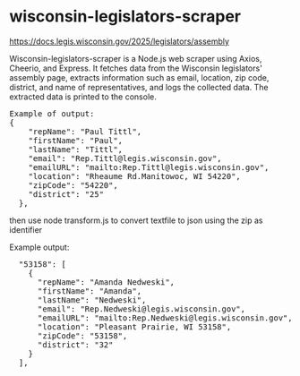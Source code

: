 # wisconsin-legislators-scraper
https://docs.legis.wisconsin.gov/2025/legislators/assembly

Wisconsin-legislators-scraper is a Node.js web scraper using Axios, Cheerio, and Express. It fetches data from the Wisconsin legislators' assembly page, extracts information such as email, location, zip code, district, and name of representatives, and logs the collected data. The extracted data is printed to the console.

<pre>
Example of output:
{
    "repName": "Paul Tittl",
    "firstName": "Paul",
    "lastName": "Tittl",
    "email": "Rep.Tittl@legis.wisconsin.gov",
    "emailURL": "mailto:Rep.Tittl@legis.wisconsin.gov",
    "location": "Rheaume Rd.Manitowoc, WI 54220",
    "zipCode": "54220",
    "district": "25"
  },
</pre>

then use node transform.js to convert textfile to json using the zip as identifier

Example output:
<pre>
  "53158": [
    {
      "repName": "Amanda Nedweski",
      "firstName": "Amanda",
      "lastName": "Nedweski",
      "email": "Rep.Nedweski@legis.wisconsin.gov",
      "emailURL": "mailto:Rep.Nedweski@legis.wisconsin.gov",
      "location": "Pleasant Prairie, WI 53158",
      "zipCode": "53158",
      "district": "32"
    }
  ],
</pre>
